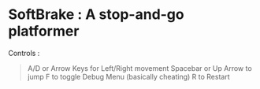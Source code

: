 # SoftBrake : A stop-and-go platformer

Controls :
> A/D or Arrow Keys for Left/Right movement
> Spacebar or Up Arrow to jump
> F to toggle Debug Menu (basically cheating)
> R to Restart